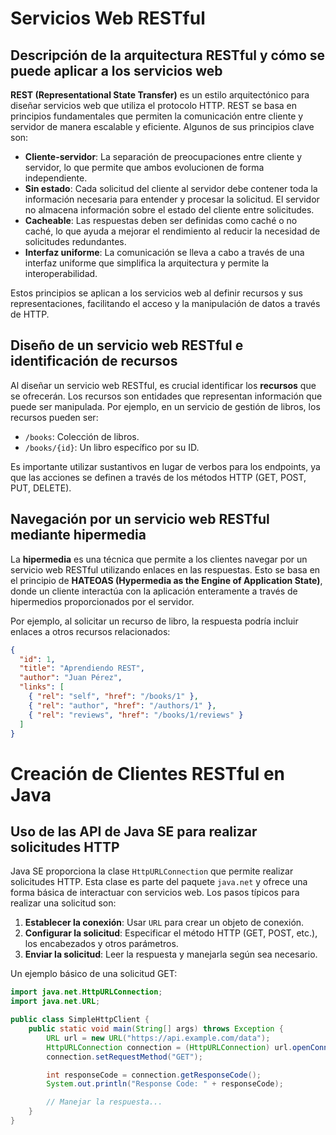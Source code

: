 # Servicios Web RESTful

## Descripción de la arquitectura RESTful y cómo se puede aplicar a los servicios web

**REST (Representational State Transfer)** es un estilo arquitectónico para diseñar servicios web que utiliza el protocolo HTTP. REST se basa en principios fundamentales que permiten la comunicación entre cliente y servidor de manera escalable y eficiente. Algunos de sus principios clave son:

- **Cliente-servidor**: La separación de preocupaciones entre cliente y servidor, lo que permite que ambos evolucionen de forma independiente.
- **Sin estado**: Cada solicitud del cliente al servidor debe contener toda la información necesaria para entender y procesar la solicitud. El servidor no almacena información sobre el estado del cliente entre solicitudes.
- **Cacheable**: Las respuestas deben ser definidas como caché o no caché, lo que ayuda a mejorar el rendimiento al reducir la necesidad de solicitudes redundantes.
- **Interfaz uniforme**: La comunicación se lleva a cabo a través de una interfaz uniforme que simplifica la arquitectura y permite la interoperabilidad.

Estos principios se aplican a los servicios web al definir recursos y sus representaciones, facilitando el acceso y la manipulación de datos a través de HTTP.

## Diseño de un servicio web RESTful e identificación de recursos

Al diseñar un servicio web RESTful, es crucial identificar los **recursos** que se ofrecerán. Los recursos son entidades que representan información que puede ser manipulada. Por ejemplo, en un servicio de gestión de libros, los recursos pueden ser:

- `/books`: Colección de libros.
- `/books/{id}`: Un libro específico por su ID.

Es importante utilizar sustantivos en lugar de verbos para los endpoints, ya que las acciones se definen a través de los métodos HTTP (GET, POST, PUT, DELETE).

## Navegación por un servicio web RESTful mediante hipermedia

La **hipermedia** es una técnica que permite a los clientes navegar por un servicio web RESTful utilizando enlaces en las respuestas. Esto se basa en el principio de **HATEOAS (Hypermedia as the Engine of Application State)**, donde un cliente interactúa con la aplicación enteramente a través de hipermedios proporcionados por el servidor.

Por ejemplo, al solicitar un recurso de libro, la respuesta podría incluir enlaces a otros recursos relacionados:

```json
{
  "id": 1,
  "title": "Aprendiendo REST",
  "author": "Juan Pérez",
  "links": [
    { "rel": "self", "href": "/books/1" },
    { "rel": "author", "href": "/authors/1" },
    { "rel": "reviews", "href": "/books/1/reviews" }
  ]
}
```

# Creación de Clientes RESTful en Java

## Uso de las API de Java SE para realizar solicitudes HTTP

Java SE proporciona la clase `HttpURLConnection` que permite realizar solicitudes HTTP. Esta clase es parte del paquete `java.net` y ofrece una forma básica de interactuar con servicios web. Los pasos típicos para realizar una solicitud son:

1. **Establecer la conexión**: Usar `URL` para crear un objeto de conexión.
2. **Configurar la solicitud**: Especificar el método HTTP (GET, POST, etc.), los encabezados y otros parámetros.
3. **Enviar la solicitud**: Leer la respuesta y manejarla según sea necesario.

Un ejemplo básico de una solicitud GET:

```java
import java.net.HttpURLConnection;
import java.net.URL;

public class SimpleHttpClient {
    public static void main(String[] args) throws Exception {
        URL url = new URL("https://api.example.com/data");
        HttpURLConnection connection = (HttpURLConnection) url.openConnection();
        connection.setRequestMethod("GET");

        int responseCode = connection.getResponseCode();
        System.out.println("Response Code: " + responseCode);

        // Manejar la respuesta...
    }
}
```

